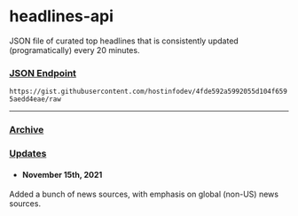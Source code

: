 # headlines-api

JSON file of curated top headlines that is consistently updated (programatically) every 20 minutes. 



### <ins>__JSON Endpoint__</ins>

`https://gist.githubusercontent.com/hostinfodev/4fde592a5992055d104f6595aedd4eae/raw`

---
### [<ins>__Archive__</ins>](https://gist.github.com/hostinfodev/4fde592a5992055d104f6595aedd4eae/revisions)

### <ins>Updates</ins>

- #### November 15th, 2021 
Added a bunch of news sources, with emphasis on global (non-US) news sources.

